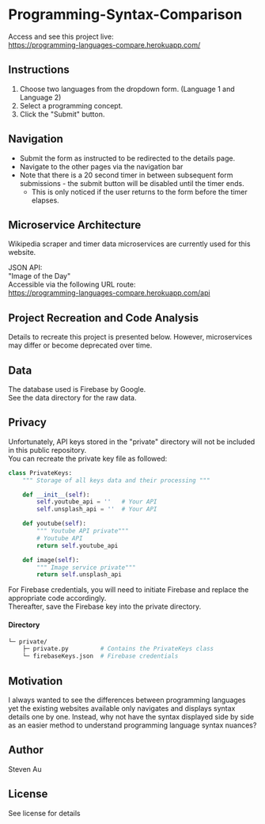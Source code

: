 # Programming-Syntax-Comparison
Access and see this project live:  
https://programming-languages-compare.herokuapp.com/  

## Instructions
1. Choose two languages from the dropdown form. (Language 1 and Language 2)
2. Select a programming concept.
3. Click the "Submit" button.

## Navigation
* Submit the form as instructed to be redirected to the details page.
* Navigate to the other pages via the navigation bar
* Note that there is a 20 second timer in between subsequent form submissions - the submit button will be disabled until the timer ends.
  * This is only noticed if the user returns to the form before the timer elapses.

## Microservice Architecture
Wikipedia scraper and timer data microservices are currently used for this website. 

JSON API:  
"Image of the Day"  
Accessible via the following URL route:  
https://programming-languages-compare.herokuapp.com/api

## Project Recreation and Code Analysis
Details to recreate this project is presented below. However, microservices may differ or become deprecated over time.  

## Data
The database used is Firebase by Google.  
See the data directory for the raw data.  

## Privacy
Unfortunately, API keys stored in the "private" directory will not be included in this public repository.  
You can recreate the private key file as followed:  
```python
class PrivateKeys:
    """ Storage of all keys data and their processing """

    def __init__(self):
        self.youtube_api = ''   # Your API
        self.unsplash_api = ''  # Your API

    def youtube(self):
        """ Youtube API private"""
        # Youtube API
        return self.youtube_api

    def image(self):
        """ Image service private"""
        return self.unsplash_api
```
For Firebase credentials, you will need to initiate Firebase and replace the appropriate code accordingly.  
Thereafter, save the Firebase key into the private directory.

#### Directory
```graphql
└─ private/
    ├─ private.py         # Contains the PrivateKeys class
    └─ firebaseKeys.json  # Firebase credentials
```

## Motivation
I always wanted to see the differences between programming languages yet the existing websites available only navigates and displays syntax details one by one. Instead, why not have the syntax displayed side by side as an easier method to understand programming language syntax nuances?

## Author
Steven Au

## License
See license for details
